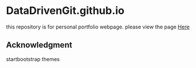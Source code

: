 # DataDrivenGit.github.io
this repository is for personal portfolio webpage. please view the page [Here](https://datadrivengit.github.io/)


## Acknowledgment
startbootstrap themes
